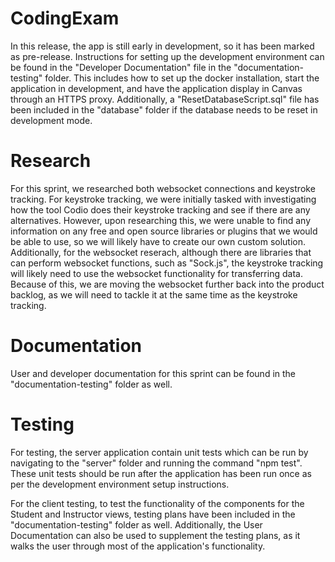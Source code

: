 # CodingExam
In this release, the app is still early in development, so it has been marked as pre-release. Instructions for setting up the development environment can be found in the "Developer Documentation" file in the "documentation-testing" folder. This includes how to set up the docker installation, start the application in development, and have the application display in Canvas through an HTTPS proxy. Additionally, a "ResetDatabaseScript.sql" file has been included in the "database" folder if the database needs to be reset in development mode.

# Research
For this sprint, we researched both websocket connections and keystroke tracking. For keystroke tracking, we were initially tasked with investigating how the tool Codio does their keystroke tracking and see if there are any alternatives. However, upon researching this, we were unable to find any information on any free and open source libraries or plugins that we would be able to use, so we will likely have to create our own custom solution. Additionally, for the websocket reserach, although there are libraries that can perform websocket functions, such as "Sock.js", the keystroke tracking will likely need to use the websocket functionality for transferring data. Because of this, we are moving the websocket further back into the product backlog, as we will need to tackle it at the same time as the keystroke tracking.

# Documentation
User and developer documentation for this sprint can be found in the "documentation-testing" folder as well.

# Testing
For testing, the server application contain unit tests which can be run by navigating to the "server" folder and running the command "npm test". These unit tests should be run after the application has been run once as per the development environment setup instructions.

For the client testing, to test the functionality of the components for the Student and Instructor views, testing plans have been included in the "documentation-testing" folder as well. Additionally, the User Documentation can also be used to supplement the testing plans, as it walks the user through most of the application's functionality.
